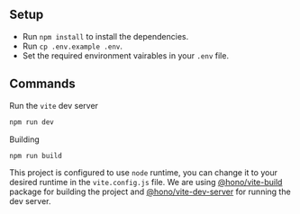## Setup

- Run `npm install` to install the dependencies.
- Run `cp .env.example .env`.
- Set the required environment vairables in your `.env` file.

## Commands

Run the `vite` dev server

```bash
npm run dev
```

Building

```bash
npm run build
```

This project is configured to use `node` runtime, you can change it to your desired runtime in the `vite.config.js` file. We are using [@hono/vite-build](https://www.npmjs.com/package/@hono/vite-build) package for building the project and [@hono/vite-dev-server](https://www.npmjs.com/package/@hono/vite-dev-server) for running the dev server.
